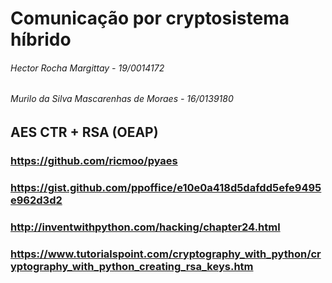 # Comunicação por cryptosistema híbrido

###### Hector Rocha Margittay - 19/0014172
###### Murilo da Silva Mascarenhas de Moraes - 16/0139180

## AES CTR + RSA (OEAP)

### https://github.com/ricmoo/pyaes
### https://gist.github.com/ppoffice/e10e0a418d5dafdd5efe9495e962d3d2
### http://inventwithpython.com/hacking/chapter24.html
### https://www.tutorialspoint.com/cryptography_with_python/cryptography_with_python_creating_rsa_keys.htm

